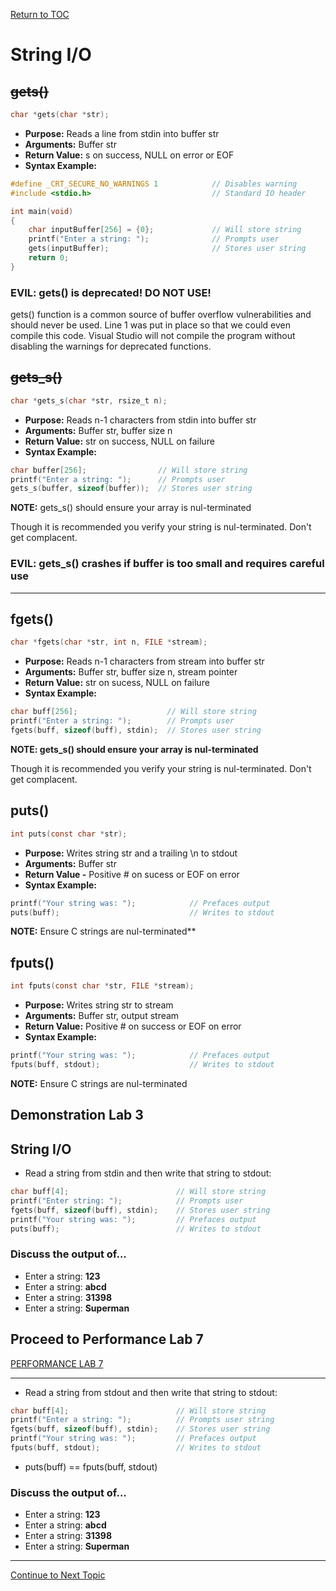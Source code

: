 <a href="https://github.com/CyberTrainingUSAF/05-C-Programming/blob/master/00-Table-of-Contents.md" rel="Return to TOC"> Return to TOC </a>

# String I/O

## ~~gets\(\)~~

```c
char *gets(char *str);
```

* **Purpose:** Reads a line from stdin into buffer str
* **Arguments:** Buffer str
* **Return Value:** s on success, NULL on error or EOF
* **Syntax Example:**

```c
#define _CRT_SECURE_NO_WARNINGS 1            // Disables warning
#include <stdio.h>                           // Standard IO header

int main(void)
{
    char inputBuffer[256] = {0};             // Will store string
    printf("Enter a string: ");              // Prompts user
    gets(inputBuffer);                       // Stores user string
    return 0;
}
```

### EVIL: gets\(\) is deprecated! DO NOT USE!

gets\(\) function is a common source of buffer overflow vulnerabilities and should never be used. Line 1 was put in place so that we could even compile this code. Visual Studio will not compile the program without disabling the warnings for deprecated functions.

## ~~gets\_s\(\)~~

```c
char *gets_s(char *str, rsize_t n);
```

* **Purpose:** Reads n-1 characters from stdin into buffer str
* **Arguments:** Buffer str, buffer size n
* **Return Value:** str on success, NULL on failure
* **Syntax Example:**

```c
char buffer[256];                // Will store string
printf("Enter a string: ");      // Prompts user
gets_s(buffer, sizeof(buffer));  // Stores user string
```

**NOTE:** gets\_s\(\) should ensure your array is nul-terminated

Though it is recommended you verify your string is nul-terminated. Don't get complacent.

### EVIL: gets\_s\(\) crashes if buffer is too small and requires careful use

---

## fgets\(\)

```c
char *fgets(char *str, int n, FILE *stream);
```

* **Purpose:** Reads n-1 characters from stream into buffer str
* **Arguments:** Buffer str, buffer size n, stream pointer
* **Return Value:** str on sucess, NULL on failure
* **Syntax Example:**

```c
char buff[256];                    // Will store string
printf("Enter a string: ");        // Prompts user
fgets(buff, sizeof(buff), stdin);  // Stores user string
```

**NOTE: gets\_s\(\) should ensure your array is nul-terminated**

Though it is recommended you verify your string is nul-terminated. Don't get complacent.

## puts\(\)

```c
int puts(const char *str);
```

* **Purpose:** Writes string str and a trailing \n to stdout
* **Arguments:** Buffer str
* **Return Value -** Positive \# on sucess or EOF on error
* **Syntax Example:**

```c
printf("Your string was: ");            // Prefaces output
puts(buff);                             // Writes to stdout
```

**NOTE:** Ensure C strings are nul-terminated**

## fputs\(\)

```c
int fputs(const char *str, FILE *stream);
```

* **Purpose:** Writes string str to stream
* **Arguments:** Buffer str, output stream
* **Return Value:** Positive \# on success or EOF on error
* **Syntax Example:**

```c
printf("Your string was: ");            // Prefaces output
fputs(buff, stdout);                    // Writes to stdout
```

**NOTE:** Ensure C strings are nul-terminated

## Demonstration Lab 3

## String I/O

* Read a string from stdin and then write that string to stdout:

```c
char buff[4];                        // Will store string
printf("Enter string: ");            // Prompts user
fgets(buff, sizeof(buff), stdin);    // Stores user string
printf("Your string was: ");         // Prefaces output
puts(buff);                          // Writes to stdout
```

### Discuss the output of...

* Enter a string: **123**
* Enter a string: **abcd**
* Enter a string: **31398**
* Enter a string: **Superman**

## Proceed to Performance Lab 7

<a href="https://github.com/CyberTrainingUSAF/05-C-Programming/blob/master/04_IO_part_1/performance_labs/lab7/lab7.md" rel="PERFORMANCE LAB 7"> PERFORMANCE LAB 7 </a>

---

* Read a string from stdout and then write that string to stdout:

```c
char buff[4];                        // Will store string
printf("Enter a string: ");          // Prompts user string
fgets(buff, sizeof(buff), stdin);    // Stores user string
printf("Your string was: ");         // Prefaces output
fputs(buff, stdout);                 // Writes to stdout
```

* puts\(buff\) == fputs\(buff, stdout\)

### Discuss the output of...

* Enter a string: **123**
* Enter a string: **abcd**
* Enter a string: **31398**
* Enter a string: **Superman**

---

<a href="https://github.com/CyberTrainingUSAF/05-C-Programming/blob/master/04_IO_part_1/06_printf.md" rel="Continue to Next Topic"> Continue to Next Topic </a>

